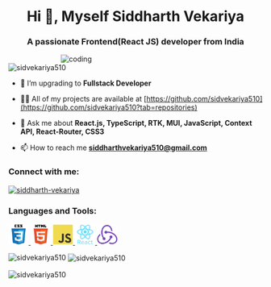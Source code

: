 <h1 align="center">Hi 👋, Myself Siddharth Vekariya</h1>
<h3 align="center">A passionate Frontend(React JS) developer from India</h3>
<img align="right" alt="coding" width="400" src="https://i.pinimg.com/originals/81/17/8b/81178b47a8598f0c81c4799f2cdd4057.gif">

<p align="left"> <img src="https://komarev.com/ghpvc/?username=sidvekariya510&label=Profile%20views&color=0e75b6&style=flat" alt="sidvekariya510" /> </p>

- 🌱 I’m upgrading to **Fullstack Developer**

- 👨‍💻 All of my projects are available at [https://github.com/sidvekariya510](https://github.com/sidvekariya510?tab=repositories)

- 💬 Ask me about **React.js, TypeScript, RTK, MUI, JavaScript, Context API, React-Router, CSS3**

- 📫 How to reach me **siddharthvekariya510@gmail.com**

<h3 align="left">Connect with me:</h3>
<p align="left">
<a href="https://linkedin.com/in/siddharth-vekariya" target="blank"><img align="center" src="https://raw.githubusercontent.com/rahuldkjain/github-profile-readme-generator/master/src/images/icons/Social/linked-in-alt.svg" alt="siddharth-vekariya" height="30" width="40" /></a>
</p>

<h3 align="left">Languages and Tools:</h3>
<p align="left"> <a href="https://www.w3schools.com/css/" target="_blank" rel="noreferrer"> <img src="https://raw.githubusercontent.com/devicons/devicon/master/icons/css3/css3-original-wordmark.svg" alt="css3" width="40" height="40"/> </a> <a href="https://www.w3.org/html/" target="_blank" rel="noreferrer"> <img src="https://raw.githubusercontent.com/devicons/devicon/master/icons/html5/html5-original-wordmark.svg" alt="html5" width="40" height="40"/> </a> <a href="https://developer.mozilla.org/en-US/docs/Web/JavaScript" target="_blank" rel="noreferrer"> <img src="https://raw.githubusercontent.com/devicons/devicon/master/icons/javascript/javascript-original.svg" alt="javascript" width="40" height="40"/> </a> <a href="https://reactjs.org/" target="_blank" rel="noreferrer"> <img src="https://raw.githubusercontent.com/devicons/devicon/master/icons/react/react-original-wordmark.svg" alt="react" width="40" height="40"/> </a> <a href="https://redux.js.org" target="_blank" rel="noreferrer"> <img src="https://raw.githubusercontent.com/devicons/devicon/master/icons/redux/redux-original.svg" alt="redux" width="40" height="40"/> </a> </p>

<p><img align="left" src="https://github-readme-stats.vercel.app/api/top-langs?username=sidvekariya510&show_icons=true&locale=en&layout=compact" alt="sidvekariya510" /></p>

<p>&nbsp;<img align="center" src="https://github-readme-stats.vercel.app/api?username=sidvekariya510&show_icons=true&locale=en" alt="sidvekariya510" /></p>

<p><img align="center" src="https://github-readme-streak-stats.herokuapp.com/?user=sidvekariya510&" alt="sidvekariya510" /></p>
